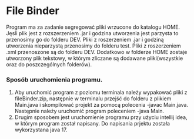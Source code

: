 # File Binder
Program ma za zadanie segregować pliki wrzucone do katalogu HOME. Jęsli plik jest z rozszerzeniem .jar i godzina utworzenia jest parzysta to przenosimy go do folderu DEV. Pliki z roszerzeniem .jar i godziną utworzenia nieparzystą przenosimy do folderu test. Pliki z roszerzeniem .xml przenoszone są do folderu DEV. Dodatkowo w folderze HOME zostaje utworzony plik tekstowy, w którym zliczane są dodawane pliki(wszystkie oraz do poszczególnych folderów).


### Sposób uruchomienia programu.
1. Aby uruchomić program z poziomu terminala należy wypakować pliki z fileBinder.zip, następnie w terminalu przejść do folderu z plikiem Main.java i skompilować projekt za pomocą polecenia -javac Main.java.
Następnie należy uruchomić program poleceniem -java Main.
2. Drugim sposobem jest uruchomienie programu przy użyciu intellij idea, w którym program został napisany.
Do napisania prjektu została wykorzystana java 17.
